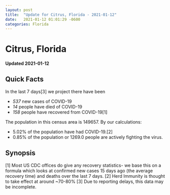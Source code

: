 ```yaml
---
layout: post
title:  "Update for Citrus, Florida - 2021-01-12"
date:   2021-01-12 01:01:29 -0600
categories: Florida
---
```


# Citrus, Florida
#### Updated 2021-01-12

## Quick Facts

In the last 7 days[3] we project there have been
- *537* new cases of COVID-19
- *14* people have died of COVID-19
- *158* people have recovered from COVID-19[1]

The population in this census area is 149657. By our calculations:
- 5.02% of the population have had COVID-19.[2]
- 0.85% of the population or 1269.0 people are actively fighting the virus.

## Synopsis




[1] Most US CDC offices do give any recovery statistics- we base this on a formula which looks at confirmed new cases
15 days ago (the average recovery time) and deaths over the last 7 days.
[2] Herd Immunity is thought to take effect at around ~70-80%
[3] Due to reporting delays, this data may be incomplete. 
    